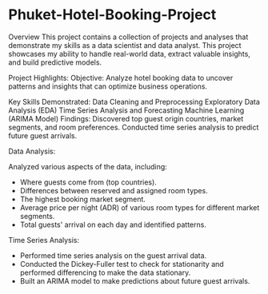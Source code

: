 # Phuket-Hotel-Booking-Project

Overview
This project contains a collection of projects and analyses that demonstrate my skills as a data scientist and data analyst. 
This project showcases my ability to handle real-world data, extract valuable insights, and build predictive models.

Project Highlights:
Objective: Analyze hotel booking data to uncover patterns and insights that can optimize business operations.

Key Skills Demonstrated:
Data Cleaning and Preprocessing
Exploratory Data Analysis (EDA)
Time Series Analysis and Forecasting
Machine Learning (ARIMA Model)
Findings: Discovered top guest origin countries, market segments, and room preferences. Conducted time series analysis to predict future guest arrivals.

Data Analysis:

Analyzed various aspects of the data, including:
- Where guests come from (top countries).
- Differences between reserved and assigned room types.
- The highest booking market segment.
- Average price per night (ADR) of various room types for different market segments.
- Total guests' arrival on each day and identified patterns.

Time Series Analysis:
- Performed time series analysis on the guest arrival data.
- Conducted the Dickey-Fuller test to check for stationarity and performed differencing to make the data stationary.
- Built an ARIMA model to make predictions about future guest arrivals.

